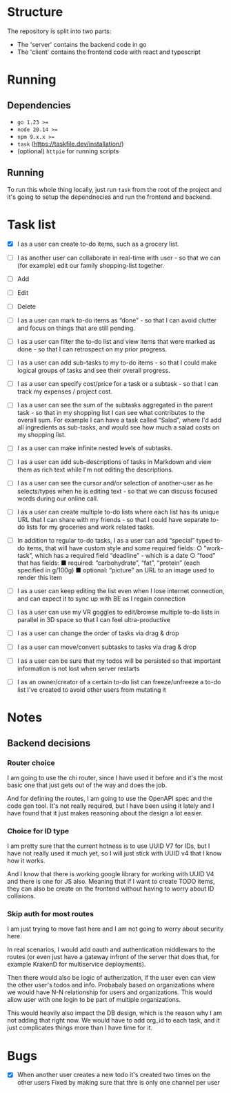 # Structure

The repository is split into two parts: 

- The 'server' contains the backend code in go 
- The 'client' contains the frontend code with react and typescript

# Running

## Dependencies

- `go 1.23 >=`
- `node 20.14 >=`
- `npm 9.x.x >=`
- `task` (https://taskfile.dev/installation/)
- (optional) `httpie` for running scripts

## Running 

To run this whole thing locally, just run `task` from the root of the project
and it's going to setup the dependnecies and run the frontend and backend.

# Task list

- [x] I as a user can create to-do items, such as a grocery list. 
- [ ] I as another user can collaborate in real-time with user - so that we can 
(for example) edit our family shopping-list together.
 - [ ] Add
 - [ ] Edit
 - [ ] Delete

- [ ] I as a user can mark to-do items as “done” - so that I can avoid clutter and focus on
things that are still pending.
- [ ] I as a user can filter the to-do list and view items that were marked as done - so that I
can retrospect on my prior progress.
- [ ] I as a user can add sub-tasks to my to-do items - so that I could make logical groups of
tasks and see their overall progress.
- [ ] I as a user can specify cost/price for a task or a subtask - so that I can track my
expenses / project cost.
- [ ] I as a user can see the sum of the subtasks aggregated in the parent task - so that in my
shopping list I can see what contributes to the overall sum. For example I can have a
task called “Salad”, where I'd add all ingredients as sub-tasks, and would see how much
a salad costs on my shopping list.
- [ ] I as a user can make infinite nested levels of subtasks.
- [ ] I as a user can add sub-descriptions of tasks in Markdown and view them as rich text
while I'm not editing the descriptions.
- [ ] I as a user can see the cursor and/or selection of another-user as he selects/types when
he is editing text - so that we can discuss focused words during our online call.
- [ ] I as a user can create multiple to-do lists where each list has its unique URL that I can
share with my friends - so that I could have separate to-do lists for my groceries and
work related tasks.
- [ ] In addition to regular to-do tasks, I as a user can add “special” typed to-do items, that will have custom style and some required fields:
    ○ ”work-task”, which has a required field “deadline” - which is a date
    ○ “food” that has fields:
    ■ required: “carbohydrate”, “fat”, “protein” (each specified in g/100g)
    ■ optional: “picture” an URL to an image used to render this item
- [ ] I as a user can keep editing the list even when I lose internet connection, and can expect it to sync up with BE as I regain connection
- [ ] I as a user can use my VR goggles to edit/browse multiple to-do lists in parallel in 3D space so that I can feel ultra-productive
- [ ] I as a user can change the order of tasks via drag & drop
- [ ] I as a user can move/convert subtasks to tasks via drag & drop
- [ ] I as a user can be sure that my todos will be persisted so that important information is not lost when server restarts
- [ ] I as an owner/creator of a certain to-do list can freeze/unfreeze a to-do list I've created to avoid other users from mutating it


# Notes

## Backend decisions

### Router choice

I am going to use the chi router, since I have used it before and it's the most
basic one that just gets out of the way and does the job.

And for defining the routes, I am going to use the OpenAPI spec and the code gen
tool. It's not really required, but I have been using it lately and I have found
that it just makes reasoning about the design a lot easier.

### Choice for ID type

I am pretty sure that the current hotness is to use UUID V7 for IDs, but I have
not really used it much yet, so I will just stick with UUID v4 that I know how
it works.

And I know that there is working google library for working with UUID V4 and
there is one for JS also. Meaning that if I want to create TODO items, they can
also be create on the frontend without having to worry about ID collisions.

### Skip auth for most routes

I am just trying to move fast here and I am not going to worry about security
here. 

In real scenarios, I would add oauth and authentication middlewars to the routes (or even
just have a gateway infront of the server that does that, for example KrakenD
for multiservice deployments).

Then there would also be logic of autherization, if the user even can view the
other user's todos and info. Probabaly based on organizations where we would
have N-N relationship for users and organizations. This would allow user with
one login to be part of multiple organizations.

This would heavily also impact the DB design, which is the reason why I am not
adding that right now. We would have to add org_id to each task, and it just
complicates things more than I have time for it.

# Bugs

- [x] When another user creates a new todo it's created two times on the other
users 
    Fixed by making sure that thre is only one channel per user
